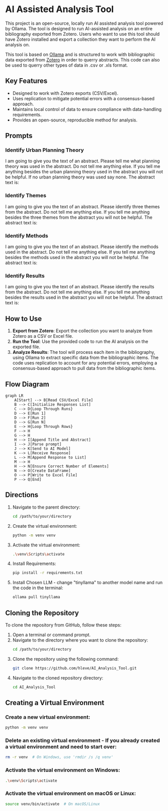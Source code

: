 # AI Assisted Analysis Tool

This project is an open-source, locally run AI assisted analysis tool powered by Ollama. The tool is designed to run AI-assisted analysis on an entire bibliography exported from Zotero. Users who want to use this tool should have Zotero installed and export a collection they want to perform the AI analysis on.

This tool is based on [Ollama](https://github.com/ollama/ollama-python) and is structured to work with bibliographic data exported from [Zotero](https://www.zotero.org/) in order to querry abstracts.
This code can also be used to querry other types of data in .csv or .xls format.

## Key Features
- Designed to work with Zotero exports (CSV/Excel).
- Uses replication to mitigate potential errors with a consensus-based approach.
- Maintains local control of data to ensure compliance with data-handling requirements.
- Provides an open-source, reproducible method for analysis.

## Prompts

### Identify Urban Planning Theory
I am going to give you the text of an abstract. Please tell me what planning theory was used in the abstract. Do not tell me anything else. If you tell me anything besides the urban planning theory used in the abstract you will not be helpful. If no urban planning theory was used say none. The abstract text is:

### Identify Themes
I am going to give you the text of an abstract. Please identify three themes from the abstract. Do not tell me anything else. If you tell me anything besides the three themes from the abstract you will not be helpful. The abstract text is:

### Identify Methods
I am going to give you the text of an abstract. Please identify the methods used in the abstract. Do not tell me anything else. If you tell me anything besides the methods used in the abstract you will not be helpful. The abstract text is:

### Identify Results
I am going to give you the text of an abstract. Please identify the results from the abstract. Do not tell me anything else. If you tell me anything besides the results used in the abstract you will not be helpful. The abstract text is:

## How to Use

1. **Export from Zotero**: Export the collection you want to analyze from Zotero as a CSV or Excel file.
2. **Run the Tool**: Use the provided code to run the AI analysis on the exported file.
3. **Analyze Results**: The tool will process each item in the bibliography, using Ollama to extract specific data from the bibliographic items. The code uses replication to account for any potential errors, employing a consensus-based approach to pull data from the bibliographic items.

## Flow Diagram

```mermaid
graph LR
    A[Start] --> B[Read CSV/Excel File]
    B --> C[Initialize Responses List]
    C --> D{Loop Through Runs}
    D --> E[Run 1]
    D --> F[Run 2]
    D --> G[Run N]
    E --> H{Loop Through Rows}
    F --> H
    G --> H
    H --> I[Append Title and Abstract]
    I --> J[Parse prompt]
    J --> K[Send to AI Model]
    K --> L[Receive Response]
    L --> M[Append Response to List]
    M --> H
    H --> N[Ensure Correct Number of Elements]
    N --> O[Create DataFrame]
    O --> P[Write to Excel File]
    P --> Q[End]
```

## Directions

1. Navigate to the parent directory:
    ```sh
    cd /path/to/your/directory
    ```

2. Create the virtual environment:
    ```sh
    python -m venv venv
    ```

3. Activate the virtual environment:
    ```sh
    .\venv\Scripts\activate
    ```

4. Install Requirements:
    ```sh
    pip install -r requirements.txt
    ```

5. Install Chosen LLM - change "tinyllama" to another model name and run the code in the terminal:
    ```sh
    ollama pull tinyllama
    ```

## Cloning the Repository

To clone the repository from GitHub, follow these steps:

1. Open a terminal or command prompt.
2. Navigate to the directory where you want to clone the repository:
    ```sh
    cd /path/to/your/directory
    ```
3. Clone the repository using the following command:
    ```sh
    git clone https://github.com/hleve/AI_Analysis_Tool.git
    ```
4. Navigate to the cloned repository directory:
    ```sh
    cd AI_Analysis_Tool
    ```

## Creating a Virtual Environment

### Create a new virtual environment:
```sh
python -m venv venv
```

### Delete an existing virtual environment - If you already created a virtual environment and need to start over:
```sh
rm -r venv  # On Windows, use 'rmdir /s /q venv'
```

### Activate the virtual environment on Windows:
```sh
.\venv\Scripts\activate
```
### Activate the virtual environment on macOS or Linux:
```sh
source venv/bin/activate  # On macOS/Linux
```
